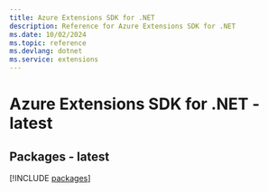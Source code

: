 ```yaml
---
title: Azure Extensions SDK for .NET
description: Reference for Azure Extensions SDK for .NET
ms.date: 10/02/2024
ms.topic: reference
ms.devlang: dotnet
ms.service: extensions
---
```

# Azure Extensions SDK for .NET - latest
## Packages - latest
[!INCLUDE [packages](extensions-index.md)]